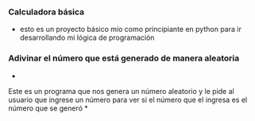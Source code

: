 ### Calculadora básica

* esto es un proyecto básico mío como principiante en python para ir desarrollando mi lógica de programación


### Adivinar el número que está generado de manera aleatoria

*
Este es un programa que nos genera un número aleatorio y le pide al usuario
que ingrese un número para ver si el número que el ingresa es el número que se generó
*